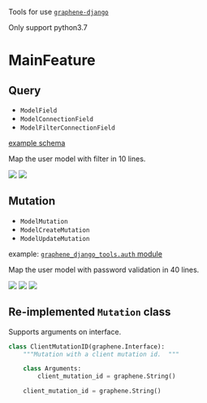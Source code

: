 Tools for use [`graphene-django`](https://github.com/graphql-python/graphene-django)

Only support python3.7

# MainFeature

## Query

- `ModelField`
- `ModelConnectionField`
- `ModelFilterConnectionField`

[example schema](./test_site/api/schema.py)

Map the user model with filter in 10 lines.

![](./pic/20181012161945.png)
![](./pic/20181012162201.png)

## Mutation

- `ModelMutation`
- `ModelCreateMutation`
- `ModelUpdateMutation`

example: [`graphene_django_tools.auth` module](./graphene_django_tools/auth.py)

Map the user model with password validation in 40 lines.

![](./pic/20181011195459.png)
![](./pic/20181011200840.png)
![](./pic/20181012184432.png)

## Re-implemented `Mutation` class

Supports arguments on interface.

```python
class ClientMutationID(graphene.Interface):
    """Mutation with a client mutation id.  """

    class Arguments:
        client_mutation_id = graphene.String()

    client_mutation_id = graphene.String()
```
